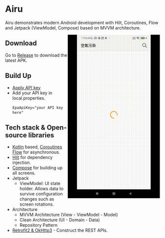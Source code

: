# Airu
Airu demonstrates modern Android development with Hilt, Coroutines, Flow and Jetpack (ViewModel, Compose) based on MVVM architecture.

<img src="/preview/preview.gif" align="right" width="300"/>

## Download
Go to [Release](https://github.com/NickGuaGua/Airu/releases) to download the latest APK.

## Build Up

- [Apply API key](https://data.epa.gov.tw/paradigm)
- Add your API key in local.properties.
  ```
  EpaApiKey="your API key here"
  ```

## Tech stack & Open-source libraries

- [Kotlin](https://kotlinlang.org/)
  based, [Coroutines](https://github.com/Kotlin/kotlinx.coroutines) [Flow](https://kotlin.github.io/kotlinx.coroutines/kotlinx-coroutines-core/kotlinx.coroutines.flow/)
  for asynchronous.
- [Hilt](https://dagger.dev/hilt/) for dependency injection.
- [Compose](https://developer.android.com/jetpack/compose) for building up all screens.
- Jetpack
    - ViewModel: UI state holder. Allows data to survive configuration changes such as screen rotations.
- Architecture
    - MVVM Architecture (View - ViewModel - Model)
    - Clean Architecture (UI - Domain - Data)
    - Repository Pattern
- [Retrofit2 & OkHttp3](https://github.com/square/retrofit) - Construct the REST APIs.